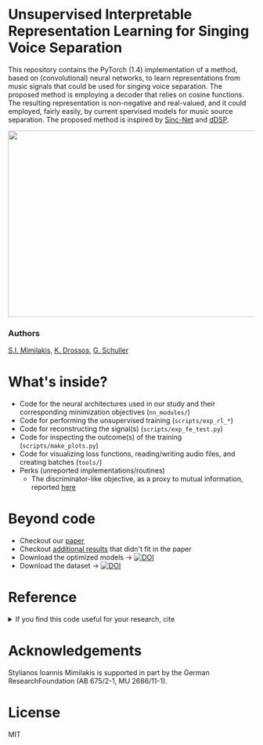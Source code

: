 # Unsupervised Interpretable Representation Learning for Singing Voice Separation

This repository contains the PyTorch (1.4) implementation of a method, based on (convolutional) neural networks, to learn representations from music signals that could be used for singing voice separation. The proposed method is employing a decoder that relies on cosine functions. The resulting representation is non-negative and real-valued, and it could employed, fairly easily, by current spervised models for music source separation. The proposed method is inspired by [Sinc-Net](https://github.com/mravanelli/SincNet/) and [dDSP](https://github.com/magenta/ddsp).

<p align="center"> <img class="center" src="https://raw.githubusercontent.com/Js-Mim/rl_singing_voice/blob/gh-pages/figures/method_overview.png" width="600" height="380" /> </p>

### Authors

[S.I. Mimilakis](https://github.com/Js-Mim), [K. Drossos](https://www.tuni.fi/en/konstantinos-drossos), [G. Schuller](https://www.tu-ilmenau.de/mt-ams/personen/schuller-gerald/)

# What's inside?

* Code for the neural architectures used in our study and their corresponding minimization objectives (`nn_modules/`)
* Code for performing the unsupervised training (`scripts/exp_rl_*`)
* Code for reconstructing the signal(s) (`scripts/exp_fe_test.py`)
* Code for inspecting the outcome(s) of the training (`scripts/make_plots.py`)
* Code for visualizing loss functions, reading/writing audio files, and creating batches (`tools/`)
* Perks (unreported implementations/routines)
  * The discriminator-like objective, as a proxy to mutual information, reported [here](https://arxiv.org/pdf/1812.00271.pdf)

# Beyond code

* Checkout our [paper](TBA)
* Checkout [additional results](https://js-mim.github.io/rl_singing_voice/) that didn't fit in the paper
* Download the optimized models &rarr; [![DOI](https://zenodo.org/badge/DOI/10.5281/zenodo.3695332.svg)](https://doi.org/10.5281/zenodo.3695332)
* Download the dataset &rarr; [![DOI](https://zenodo.org/badge/DOI/10.5281/zenodo.3338373.svg)](https://doi.org/10.5281/zenodo.3338373)


# Reference
<details><summary>If you find this code useful for your research, cite</summary>

```latex
  @misc{mim20_uirl,  
  author={S. I. Mimilakis and K. Drossos and G. Schuller},  
  title={Unsupervised Interpretable Representation Learning for Singing Voice Separation},  
  year={2020},
  eprint={},
  archivePrefix={arXiv},
  primaryClass={cs.SD}
  }
  ```
  
  </details>
  
# Acknowledgements

Stylianos Ioannis Mimilakis is supported in part by the German ResearchFoundation (AB 675/2-1, MU 2686/11-1). 

# License

MIT


